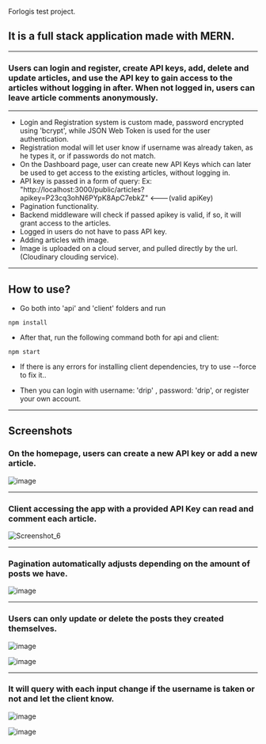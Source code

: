 Forlogis test project.

## It is a full stack application made with MERN.

---

### Users can login and register, create API keys, add, delete and update articles, and use the API key to gain access to the articles without logging in after. When not logged in, users can leave article comments anonymously.

---

- Login and Registration system is custom made, password encrypted using 'bcrypt', while JSON Web Token is used
  for the user authentication.
- Registration modal will let user know if username was already taken, as he types it, or if passwords do not match.
- On the Dashboard page, user can create new API Keys which can later be used to get access to the existing articles, without logging in.
- API key is passed in a form of query: Ex: "http://localhost:3000/public/articles?apikey=P23cq3ohN6PYpK8ApC7ebkZ" <---(valid apiKey)
- Pagination functionality.
- Backend middleware will check if passed apikey is valid, if so, it will grant access to the articles.
- Logged in users do not have to pass API key.
- Adding articles with image.
- Image is uploaded on a cloud server, and pulled directly by the url. (Cloudinary clouding service).

---

## How to use?

- Go both into 'api' and 'client' folders and run

```
npm install
```

- After that, run the following command both for api and client:

```
npm start
```

- If there is any errors for installing client dependencies, try to use --force to fix it..

- Then you can login with username: 'drip' , password: 'drip', or register your own account.

---

## Screenshots

### On the homepage, users can create a new API key or add a new article.

![image](https://user-images.githubusercontent.com/73792907/143687255-fd8593f7-c53c-4cc8-a66c-3c1518b8b363.png)

---

### Client accessing the app with a provided API Key can read and comment each article.

![Screenshot_6](https://user-images.githubusercontent.com/73792907/143777242-fc9379ea-1e0f-4265-becb-e095d1285d8f.jpg)

---

### Pagination automatically adjusts depending on the amount of posts we have.

![image](https://user-images.githubusercontent.com/73792907/143687286-55e7128b-1957-4b81-b163-1327425bed82.png)

---

### Users can only update or delete the posts they created themselves.

![image](https://user-images.githubusercontent.com/73792907/143687303-699371e0-96dc-423a-863e-8bc12fcd295f.png)

![image](https://user-images.githubusercontent.com/73792907/143687310-977aec31-88c3-440f-a093-b509da4ede36.png)

---

### It will query with each input change if the username is taken or not and let the client know.

![image](https://user-images.githubusercontent.com/73792907/143688179-8edb5045-b573-4419-971e-df0aeb28f96f.png)

![image](https://user-images.githubusercontent.com/73792907/143688192-0eb77061-2957-494b-8f50-f8f8347fc5cd.png)
